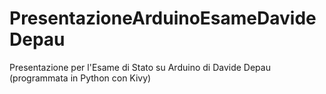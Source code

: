 # PresentazioneArduinoEsameDavideDepau
Presentazione per l'Esame di Stato su Arduino di Davide Depau (programmata in Python con Kivy)
